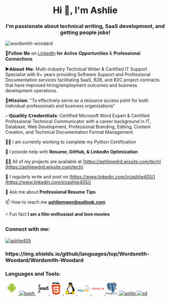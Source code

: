 ### 
<h1 align="center">Hi 👋, I'm Ashlie</h1>
<h3 align="center">I'm passionate about technical writing, SaaS development, and getting people jobs!</h3>

<p align="left"> <img src="https://komarev.com/ghpvc/?username=wordsmith-woodard&label=Profile%20views&color=0e75b6&style=flat" alt="wordsmith-woodard" /> </p>

👀𝐅𝐨𝐥𝐥𝐨𝐰 𝐌𝐞 on <a href="https://www.linkedin.com/in/ashlie405/">LinkedIn</a> 𝐟𝐨𝐫 𝐀𝐜𝐭𝐢𝐯𝐞 𝐎𝐩𝐩𝐨𝐫𝐭𝐮𝐧𝐢𝐭𝐢𝐞𝐬 & 𝐏𝐫𝐨𝐟𝐞𝐬𝐬𝐢𝐨𝐧𝐚𝐥 𝐂𝐨𝐧𝐧𝐞𝐜𝐭𝐢𝐨𝐧𝐬

▶𝗔𝗯𝗼𝘂𝘁 𝗠𝗲: Multi-industry Technical Writer & Certified IT Support Specialist with 6+ years providing Software Support and Professional Documentation services facilitating SaaS, B2B, and B2C project contracts that have improved hiring/employment outcomes and business development operations.

🎯𝗠𝗶𝘀𝘀𝗶𝗼𝗻: "To effectively serve as a resource access point for both individual professionals and business organizations" 

✅𝗤𝘂𝗮𝗹𝗶𝘁𝘆 𝗖𝗿𝗲𝗱𝗲𝗻𝘁𝗶𝗮𝗹𝘀: Certified Microsoft Word Expert & Certified Professional Technical Communicator with a career background in IT, Database, Web Development, Professional Branding, Editing, Content Creation, and Technical Documentation Format Management.

👩‍💻 I am currently working to complete my Python Certification

🤝 I provide help with **Resume, GitHub, & LinkedIn Optimization**

👨‍💻 All of my projects are available at [https://ashliewdrd.wixsite.com/tech](https://ashliewdrd.wixsite.com/tech)

📝 I regularly write and post on [https://www.linkedin.com/in/ashlie405/](https://www.linkedin.com/in/ashlie405/)

💬 Ask me about **Professional Resume Tips**

📫 How to reach me **ashliemwpr@outlook.com**

⚡ Fun fact **I am a film enthusiast and love movies**

<h3 align="left">Connect with me:</h3>
<p align="left">
<a href="https://linkedin.com/in/ashlie405" target="blank"><img align="center" src="https://raw.githubusercontent.com/rahuldkjain/github-profile-readme-generator/master/src/images/icons/Social/linked-in-alt.svg" alt="ashlie405" height="30" width="40" /></a>
</p>

<h3 align ="left"> https://img.shields.io/github/languages/top/Wordsmith-Woodard/Wordsmith-Woodard</h3>

<h3 align="left">Languages and Tools:</h3>
<p align="left"> <a href="https://developer.android.com" target="_blank" rel="noreferrer"> <img src="https://raw.githubusercontent.com/devicons/devicon/master/icons/android/android-original-wordmark.svg" alt="android" width="40" height="40"/> </a> <a href="https://www.gnu.org/software/bash/" target="_blank" rel="noreferrer"> <img src="https://www.vectorlogo.zone/logos/gnu_bash/gnu_bash-icon.svg" alt="bash" width="40" height="40"/> </a> <a href="https://canvasjs.com" target="_blank" rel="noreferrer"> <img src="https://raw.githubusercontent.com/Hardik0307/Hardik0307/master/assets/canvasjs-charts.svg" alt="canvasjs" width="40" height="40"/> </a> <a href="https://www.w3.org/html/" target="_blank" rel="noreferrer"> <img src="https://raw.githubusercontent.com/devicons/devicon/master/icons/html5/html5-original-wordmark.svg" alt="html5" width="40" height="40"/> </a> <a href="https://www.linux.org/" target="_blank" rel="noreferrer"> <img src="https://raw.githubusercontent.com/devicons/devicon/master/icons/linux/linux-original.svg" alt="linux" width="40" height="40"/> </a> <a href="https://www.mysql.com/" target="_blank" rel="noreferrer"> <img src="https://raw.githubusercontent.com/devicons/devicon/master/icons/mysql/mysql-original-wordmark.svg" alt="mysql" width="40" height="40"/> </a> <a href="https://www.oracle.com/" target="_blank" rel="noreferrer"> <img src="https://raw.githubusercontent.com/devicons/devicon/master/icons/oracle/oracle-original.svg" alt="oracle" width="40" height="40"/> </a> <a href="https://www.postgresql.org" target="_blank" rel="noreferrer"> <img src="https://raw.githubusercontent.com/devicons/devicon/master/icons/postgresql/postgresql-original-wordmark.svg" alt="postgresql" width="40" height="40"/> </a> <a href="https://www.sqlite.org/" target="_blank" rel="noreferrer"> <img src="https://www.vectorlogo.zone/logos/sqlite/sqlite-icon.svg" alt="sqlite" width="40" height="40"/> </a> <a href="https://www.adobe.com/products/xd.html" target="_blank" rel="noreferrer"> <img src="https://cdn.worldvectorlogo.com/logos/adobe-xd.svg" alt="xd" width="40" height="40"/> </a> </p>
